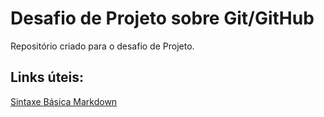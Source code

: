 # Desafio de Projeto sobre Git/GitHub
Repositório criado para o desafio de Projeto.

## Links úteis: 
[Sintaxe Básica Markdown](https://www.markdownguide.org/basic-syntax/)

